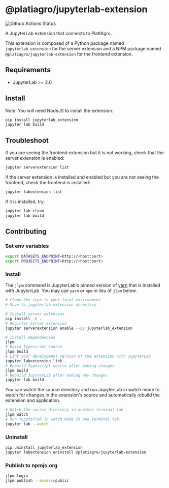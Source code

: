 # @platiagro/jupyterlab-extension

![Github Actions Status](https://github.com/platiagro/jupyterlab-extension/workflows/Build/badge.svg)

A JupyterLab extension that connects to PlatIAgro.


This extension is composed of a Python package named `jupyterlab_extension`
for the server extension and a NPM package named `@platiagro/jupyterlab-extension`
for the frontend extension.


## Requirements

* JupyterLab >= 2.0

## Install

Note: You will need NodeJS to install the extension.

```bash
pip install jupyterlab_extension
jupyter lab build
```

## Troubleshoot

If you are seeing the frontend extension but it is not working, check
that the server extension is enabled:

```bash
jupyter serverextension list
```

If the server extension is installed and enabled but you are not seeing
the frontend, check the frontend is installed:

```bash
jupyter labextension list
```

If it is installed, try:

```bash
jupyter lab clean
jupyter lab build
```

## Contributing

### Set env variables

```bash
export DATASETS_ENDPOINT=http://<host:port>
export PROJECTS_ENDPOINT=http://<host:port>
```

### Install

The `jlpm` command is JupyterLab's pinned version of
[yarn](https://yarnpkg.com/) that is installed with JupyterLab. You may use
`yarn` or `npm` in lieu of `jlpm` below.

```bash
# Clone the repo to your local environment
# Move to jupyterlab-extension directory

# Install server extension
pip install -e .
# Register server extension
jupyter serverextension enable --py jupyterlab_extension

# Install dependencies
jlpm
# Build Typescript source
jlpm build
# Link your development version of the extension with JupyterLab
jupyter labextension link .
# Rebuild Typescript source after making changes
jlpm build
# Rebuild JupyterLab after making any changes
jupyter lab build
```

You can watch the source directory and run JupyterLab in watch mode to watch for changes in the extension's source and automatically rebuild the extension and application.

```bash
# Watch the source directory in another terminal tab
jlpm watch
# Run jupyterlab in watch mode in one terminal tab
jupyter lab --watch
```

### Uninstall

```bash
pip uninstall jupyterlab_extension
jupyter labextension uninstall @platiagro/jupyterlab-extension
```

### Publish to npmjs.org

```bash
jlpm login
jlpm publish --access=public
```
